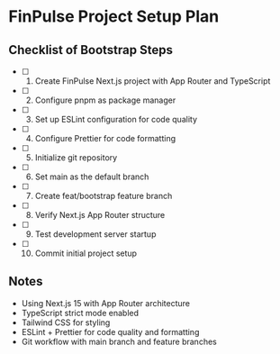 # FinPulse Project Setup Plan

## Checklist of Bootstrap Steps

- [ ] 1. Create FinPulse Next.js project with App Router and TypeScript
- [ ] 2. Configure pnpm as package manager
- [ ] 3. Set up ESLint configuration for code quality
- [ ] 4. Configure Prettier for code formatting
- [ ] 5. Initialize git repository
- [ ] 6. Set main as the default branch
- [ ] 7. Create feat/bootstrap feature branch
- [ ] 8. Verify Next.js App Router structure
- [ ] 9. Test development server startup
- [ ] 10. Commit initial project setup

## Notes
- Using Next.js 15 with App Router architecture
- TypeScript strict mode enabled
- Tailwind CSS for styling
- ESLint + Prettier for code quality and formatting
- Git workflow with main branch and feature branches